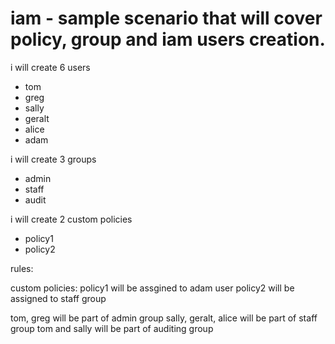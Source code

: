 # iam - sample scenario that will cover policy, group and iam users creation.

i will create 6 users
* tom 
* greg
* sally
* geralt 
* alice
* adam

i will create 3 groups 
* admin 
* staff
* audit

i will create 2 custom policies
* policy1
* policy2

rules: 

custom policies:
policy1 will be assgined to adam user
policy2 will be assigned to staff group

tom, greg will be part of admin group
sally, geralt, alice will be part of staff group
tom and sally will be part of auditing group